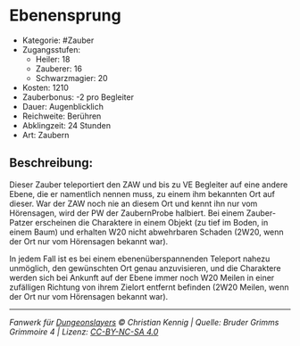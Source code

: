 # Ebenensprung

- Kategorie: #Zauber
- Zugangsstufen:
  - Heiler: 18
  - Zauberer: 16
  - Schwarzmagier: 20
- Kosten: 1210
- Zauberbonus: -2 pro Begleiter
- Dauer: Augenblicklich
- Reichweite: Berühren
- Abklingzeit: 24 Stunden
- Art: Zaubern

## Beschreibung:

Dieser Zauber teleportiert den ZAW und bis zu VE Begleiter auf eine andere Ebene, die er namentlich nennen muss, zu einem ihm bekannten Ort auf dieser. War der ZAW noch nie an diesem Ort und kennt ihn nur vom Hörensagen, wird der PW der ZaubernProbe halbiert. Bei einem Zauber-Patzer erscheinen die Charaktere in einem Objekt (zu tief im Boden, in einem Baum) und erhalten W20 nicht abwehrbaren Schaden (2W20, wenn der Ort nur vom Hörensagen bekannt war).

In jedem Fall ist es bei einem ebenenüberspannenden Teleport nahezu unmöglich, den gewünschten Ort genau anzuvisieren, und die Charaktere werden sich bei Ankunft auf der Ebene immer noch W20 Meilen in einer zufälligen Richtung von ihrem Zielort entfernt befinden (2W20 Meilen, wenn der Ort nur vom Hörensagen bekannt war).

---

_Fanwerk für [Dungeonslayers](https://www.dungeonslayers.net/) © Christian Kennig | Quelle: Bruder Grimms Grimmoire 4 | Lizenz: [CC-BY-NC-SA 4.0](https://creativecommons.org/licenses/by-nc-sa/4.0/deed.de)_
